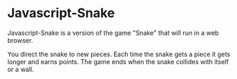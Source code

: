 # Javascript-Snake

Javascript-Snake is a version of the game "Snake" that will run in a web browser.

You direct the snake to new pieces. Each time the snake gets a piece it gets longer and earns points. The game ends when the snake collides with itself or a wall.

